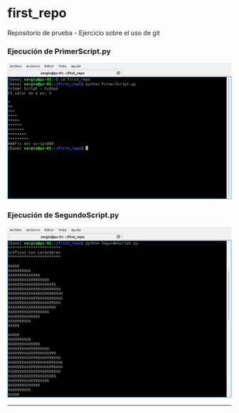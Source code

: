 # first_repo
Repositorio de prueba - Ejercicio sobre el uso de git

### Ejecución de PrimerScript.py

![Script 1](sc1.png)

### Ejecución de SegundoScript.py

![Script 2](sc2.png)

*****************************************************
